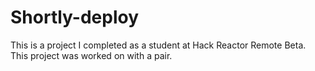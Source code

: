 # Shortly-deploy

This is a project I completed as a student at Hack Reactor Remote Beta. This project was worked on with a pair.
